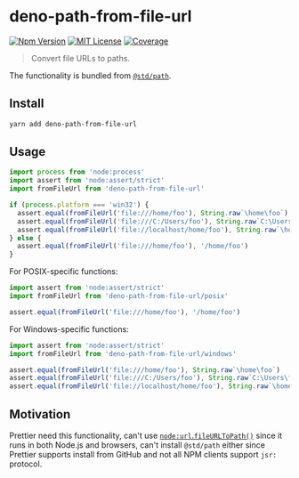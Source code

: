 # deno-path-from-file-url

[![Npm Version][package_version_badge]][package_link]
[![MIT License][license_badge]][license_link]
[![Coverage][coverage_badge]][coverage_link]

[coverage_badge]: https://img.shields.io/codecov/c/github/fisker/deno-path-from-file-url.svg?style=flat-square
[coverage_link]: https://app.codecov.io/gh/fisker/deno-path-from-file-url
[license_badge]: https://img.shields.io/npm/l/deno-path-from-file-url.svg?style=flat-square
[license_link]: https://github.com/fisker/deno-path-from-file-url/blob/main/license
[package_version_badge]: https://img.shields.io/npm/v/deno-path-from-file-url.svg?style=flat-square
[package_link]: https://www.npmjs.com/package/deno-path-from-file-url

> Convert file URLs to paths.

The functionality is bundled from [`@std/path`](https://jsr.io/@std/path).

## Install

```sh
yarn add deno-path-from-file-url
```

## Usage

```js
import process from 'node:process'
import assert from 'node:assert/strict'
import fromFileUrl from 'deno-path-from-file-url'

if (process.platform === 'win32') {
  assert.equal(fromFileUrl('file:///home/foo'), String.raw`\home\foo`)
  assert.equal(fromFileUrl('file:///C:/Users/foo'), String.raw`C:\Users\foo`)
  assert.equal(fromFileUrl('file://localhost/home/foo'), String.raw`\home\foo`)
} else {
  assert.equal(fromFileUrl('file:///home/foo'), '/home/foo')
}
```

For POSIX-specific functions:

```js
import assert from 'node:assert/strict'
import fromFileUrl from 'deno-path-from-file-url/posix'

assert.equal(fromFileUrl('file:///home/foo'), '/home/foo')
```

For Windows-specific functions:

```js
import assert from 'node:assert/strict'
import fromFileUrl from 'deno-path-from-file-url/windows'

assert.equal(fromFileUrl('file:///home/foo'), String.raw`\home\foo`)
assert.equal(fromFileUrl('file:///C:/Users/foo'), String.raw`C:\Users\foo`)
assert.equal(fromFileUrl('file://localhost/home/foo'), String.raw`\home\foo`)
```

## Motivation

Prettier need this functionality, can't use [`node:url`.`fileURLToPath()`](https://nodejs.org/api/url.html#urlfileurltopathurl-options) since it runs in both Node.js and browsers, can't install `@std/path` either since Prettier supports install from GitHub and not all NPM clients support `jsr:` protocol.
